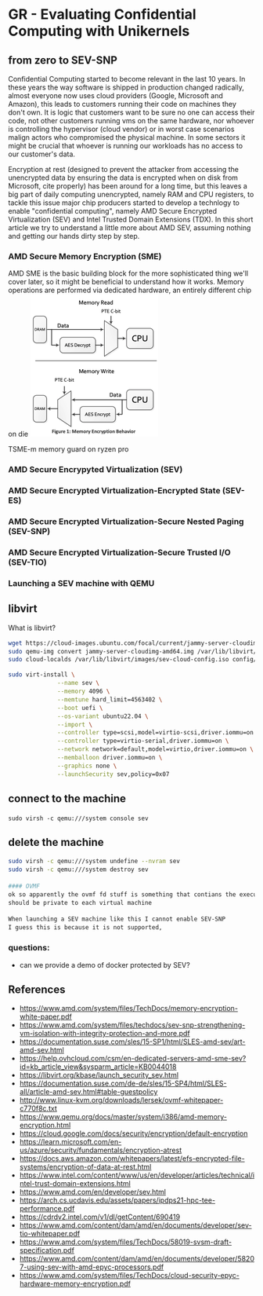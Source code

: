 # GR - Evaluating Confidential Computing with Unikernels

## from zero to SEV-SNP

Confidential Computing started to become relevant in the last 10 years. In these years the way software is shipped in production changed radically, almost everyone now uses cloud providers (Google, Microsoft and Amazon), this leads to customers running their code on machines they don't own. It is logic that customers want to be sure no one can access their code, not other customers running vms on the same hardware, nor whoever is controlling the hypervisor (cloud vendor) or in worst case scenarios malign actors who compromised the physical machine. 
In some sectors it might be crucial that whoever is running our workloads has no access to our customer's data.

Encryption  at rest (designed to prevent the attacker from accessing the unencrypted data by ensuring the data is encrypted when on disk from Microsoft, cite properly) has been around for a long time, but this leaves a big part of daily computing unencrypted, namely RAM and CPU registers, to tackle this issue major chip producers started to develop a technlogy to enable "confidential computing", namely AMD Secure Encrypted Virtualization (SEV) and Intel Trusted Domain Extensions (TDX). In this short article we try to understand a little more about AMD SEV, assuming nothing and getting our hands dirty step by step.


### AMD Secure Memory Encryption (SME)
AMD SME is the basic building block for the more sophisticated thing we'll cover later, so it might be beneficial to understand how it works. Memory operations are performed via dedicated hardware, an entirely different chip on die 
![read-write](img/read_write.png)

TSME-m memory guard on ryzen pro

### AMD Secure Encrypyted Virtualization (SEV)
### AMD Secure Encrypted Virtualization-Encrypted State (SEV-ES)
### AMD Secure Encrypted Virtualization-Secure Nested Paging (SEV-SNP)
### AMD Secure Encrypted Virtualization-Secure Trusted I/O  (SEV-TIO)


### Launching a SEV machine with QEMU

## libvirt

What is libvirt? 

```bash
wget https://cloud-images.ubuntu.com/focal/current/jammy-server-cloudimg-amd64.img
sudo qemu-img convert jammy-server-cloudimg-amd64.img /var/lib/libvirt/images/sev.img
sudo cloud-localds /var/lib/libvirt/images/sev-cloud-config.iso config/cloud-config-sev.yml
```

```bash
sudo virt-install \
              --name sev \
              --memory 4096 \
              --memtune hard_limit=4563402 \
              --boot uefi \
              --os-variant ubuntu22.04 \
              --import \
              --controller type=scsi,model=virtio-scsi,driver.iommu=on \
              --controller type=virtio-serial,driver.iommu=on \
              --network network=default,model=virtio,driver.iommu=on \
              --memballoon driver.iommu=on \
              --graphics none \
              --launchSecurity sev,policy=0x07
```

## connect to the machine

`sudo virsh -c qemu:///system console sev`

## delete the machine
```bash
sudo virsh -c qemu:///system undefine --nvram sev
sudo virsh -c qemu:///system destroy sev

#### OVMF
ok so apparently the ovmf fd stuff is something that contians the executable firmware and the non-volatile variable store,  we shall make a vm specific copy because the variable store 
should be private to each virtual machine

When launching a SEV machine like this I cannot enable SEV-SNP
I guess this is because it is not supported, 

```


### questions:
+ can we provide a demo of docker protected by SEV?

## References
+ https://www.amd.com/system/files/TechDocs/memory-encryption-white-paper.pdf
+ https://www.amd.com/system/files/techdocs/sev-snp-strengthening-vm-isolation-with-integrity-protection-and-more.pdf
+ https://documentation.suse.com/sles/15-SP1/html/SLES-amd-sev/art-amd-sev.html
+ https://help.ovhcloud.com/csm/en-dedicated-servers-amd-sme-sev?id=kb_article_view&sysparm_article=KB0044018
+ https://libvirt.org/kbase/launch_security_sev.html
+ https://documentation.suse.com/de-de/sles/15-SP4/html/SLES-all/article-amd-sev.html#table-guestpolicy
+ http://www.linux-kvm.org/downloads/lersek/ovmf-whitepaper-c770f8c.txt
+ https://www.qemu.org/docs/master/system/i386/amd-memory-encryption.html
+ https://cloud.google.com/docs/security/encryption/default-encryption
+ https://learn.microsoft.com/en-us/azure/security/fundamentals/encryption-atrest
+ https://docs.aws.amazon.com/whitepapers/latest/efs-encrypted-file-systems/encryption-of-data-at-rest.html
+ https://www.intel.com/content/www/us/en/developer/articles/technical/intel-trust-domain-extensions.html
+ https://www.amd.com/en/developer/sev.html
+ https://arch.cs.ucdavis.edu/assets/papers/ipdps21-hpc-tee-performance.pdf
+ https://cdrdv2.intel.com/v1/dl/getContent/690419 
+ https://www.amd.com/content/dam/amd/en/documents/developer/sev-tio-whitepaper.pdf
+ https://www.amd.com/system/files/TechDocs/58019-svsm-draft-specification.pdf
+ https://www.amd.com/content/dam/amd/en/documents/developer/58207-using-sev-with-amd-epyc-processors.pdf
+ https://www.amd.com/system/files/TechDocs/cloud-security-epyc-hardware-memory-encryption.pdf